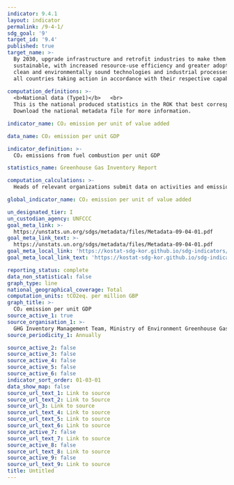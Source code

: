 ```yaml
---
indicator: 9.4.1
layout: indicator
permalink: /9-4-1/
sdg_goal: '9'
target_id: '9.4'
published: true
target_name: >-
  By 2030, upgrade infrastructure and retrofit industries to make them
  sustainable, with increased resource-use efficiency and greater adoption of
  clean and environmentally sound technologies and industrial processes, with
  all countries taking action in accordance with their respective capabilities
  
computation_definitions: >-
  <b>National data (Type1)</b>   <br>
  This is the national produced statistics in the ROK that best corresponds to the definition of UN SDGs indicators. <br>
  Download the national metadata file for more information.

indicator_name: CO₂ emission per unit of value added

data_name: CO₂ emission per unit GDP

indicator_definition: >-
  CO₂ emissions from fuel combustion per unit GDP 

statistics_name: Greenhouse Gas Inventory Report

computation_calculations: >-
  Heads of relevant organizations submit data on activities and emissions to the Ministry of Environment annually in the form of official letters or through the electronic system

global_indicator_name: CO₂ emission per unit of value added

un_designated_tier: I
un_custodian_agency: UNFCCC
goal_meta_link: >-
  https://unstats.un.org/sdgs/metadata/files/Metadata-09-04-01.pdf   
goal_meta_link_text: >-
  https://unstats.un.org/sdgs/metadata/files/Metadata-09-04-01.pdf   
goal_meta_local_link: 'https://kostat-sdg-kor.github.io/sdg-indicators/public/data/Metadata-09-04-01_ENG.pdf'
goal_meta_local_link_text: 'https://kostat-sdg-kor.github.io/sdg-indicators/public/data/Metadata-09-04-01_ENG.pdf'

reporting_status: complete
data_non_statistical: false
graph_type: line
national_geographical_coverage: Total
computation_units: tCO2eq. per million GBP
graph_title: >-
  CO₂ emission per unit GDP
source_active_1: true
source_organisation_1: >-
  GHG Inventory Management Team, Ministry of Environment Greenhouse Gas Information Center
source_periodicity_1: Annually 

source_active_2: false
source_active_3: false
source_active_4: false
source_active_5: false
source_active_6: false
indicator_sort_order: 01-03-01
data_show_map: false
source_url_text_1: Link to source
source_url_text_2: Link to Source
source_url_3: Link to source
source_url_text_4: Link to source
source_url_text_5: Link to source
source_url_text_6: Link to source
source_active_7: false
source_url_text_7: Link to source
source_active_8: false
source_url_text_8: Link to source
source_active_9: false
source_url_text_9: Link to source
title: Untitled
---
```

